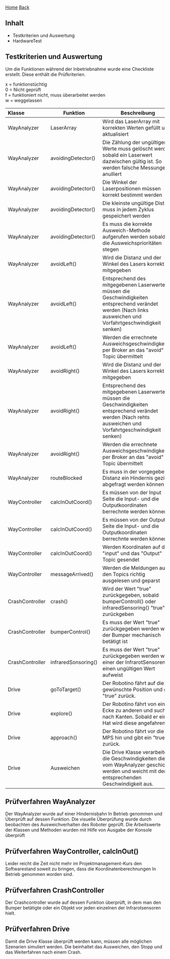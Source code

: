 [Home](home) [Back](DokuSolidus)  
  
## Inhalt
  
- Testkriterien und Auswertung
- HardwareTest
  
## Testkriterien und Auswertung  
  
Um die Funktionen während der Inbetriebnahme wurde eine Checkliste erstellt. Diese enthält die Prüfkriterien.  
  
x = funktionstüchtig  
0 = Nicht geprüft  
f = funktioniert nicht, muss überarbeitet werden  
w = weggelassen

| Klasse| Funktion | Beschreibung| I.O.| 
| :------- | --- | --- | :---- |
| WayAnalyzer|LaserArray|Wird das LaserArray mit korrekten Werten gefüllt und aktualisiert |X |
| WayAnalyzer|avoidingDetector()|Die Zählung der ungültigen Werte muss gelöscht werden sobald ein Laserwert dazwischen gültig ist. So werden falsche Messungen anulliert|X |
| WayAnalyzer|avoidingDetector()|Die Winkel der Laserpositionen müssen korrekt bestimmt werden|X |
| WayAnalyzer|avoidingDetector()|Die kleinste ungültige Distanz muss in jedem Zyklus gespeichert werden|X |
| WayAnalyzer|avoidingDetector()|Es muss die korrekte Ausweich-Methode aufgerufen werden sobald die Ausweichsprioritäten stegen|X |
| WayAnalyzer|avoidLeft()|Wird die Distanz und der Winkel des Lasers korrekt mitgegeben |X |
| WayAnalyzer|avoidLeft()| Entsprechend des mitgegebenen Laserwertes, müssen die Geschwindigkeiten entsprechend verändet werden (Nach links ausweichen und Vorfahrtgeschwindigkeit senken)|X |
| WayAnalyzer|avoidLeft()|Werden die errechnete Ausweichsgeschwindigkeiten per Broker an das "avoid" Topic übermittelt |X |
| WayAnalyzer|avoidRight()|Wird die Distanz und der Winkel des Lasers korrekt mitgegeben|X |
| WayAnalyzer|avoidRight()|Entsprechend des mitgegebenen Laserwertes, müssen die Geschwindigkeiten entsprechend verändet werden (Nach rehts ausweichen und Vorfahrtgeschwindigkeit senken)|X |
| WayAnalyzer|avoidRight()|Werden die errechnete Ausweichsgeschwindigkeiten per Broker an das "avoid" Topic übermittelt|X |
| WayAnalyzer|routeBlocked|Es muss in der vorgegeben Distanz ein Hindernis gezielt abgefragt werden können  |0 |
|WayController|calcInOutCoord() | Es müssen von der Input Seite die Input- und die Outputkoordinaten berrechnte werden können |0|
|WayController|calcInOutCoord() | Es müssen von der Output Seite die Input- und die Outputkoordinaten berrechnte werden können |0|  
|WayController|calcInOutCoord() | Werden Koordinaten auf das "input" und das "Output" Topic gesendet |0|
|WayController|messageArrived() | Werden die Meldungen aus den Topics richtig ausgelesen und geparst |X|
|CrashController|crash() |Wird der Wert "true" zurückgegeben, sobald bumperControll() oder infraredSensoring() "true" zurückgeben|X|
| CrashController| bumperControl()|Es muss der Wert "true" zurückgegeben werden wen der Bumper mechanisch betätigt ist |X|
| CrashController| infraredSonsoring()|Es muss der Wert "true" zurückgegeben werden wen einer der InfrarotSensoren einen ungültigen Wert aufweist|X|
| Drive| goToTarget()|Der Robotino fährt auf die gewünschte Position und gibt "true" zurück. |X|
| Drive| explore()| Der Robotino fährt von einer Ecke zu anderen und sucht nach Kanten. Sobald er eine Hat wird diese angefahren.|X|
| Drive| approach()| Der Robotino fährt vor die MPS hin und gibt ein "true" zurück.|X|
| Drive| Ausweichen| Die Drive Klasse verarbeitet die Geschwindigkeiten die vom WayAnalyzer geschickt werden und weicht mit der entsprechenden Geschwindigkeit aus.|X|


## Prüfverfahren WayAnalyzer
  
Der WayAnalyzer wurde auf einer Hindernisbahn In Betrieb genommen und Überprüft auf dessen Funktion.
Die visuelle Überprüfung wurde durch beobachten des Ausweichverhalten des Roboter geprüft. Die Arbeitswerte der Klassen und Methoden wurden mit Hilfe von Ausgabe der Konsole überprüft
  
## Prüfverfahren WayController, calcInOut()
  
Leider reicht die Zeit nicht mehr im Projektmanagement-Kurs den Softwarestand soweit zu bringen, dass die Koordinatenberechnungen In Betrieb genommen worden sind.
  
## Prüfverfahren CrashController
  
Der Crashcontroller wurde auf dessen Funktion überprüft, in dem man den Bumper betätigte oder ein Objekt vor jeden einzelnen der Infrarotsensoren hielt.

## Prüfverfahren Drive

Damit die Drive Klasse überprüft werden kann, müssen alle möglichen Szenarien simuliert werden. Die beinhaltet das Ausweichen, den Stopp und das Weiterfahren nach einem Crash.
  